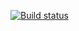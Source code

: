 [![Build status](https://ci.appveyor.com/api/projects/status/jvuy7kcuu0v9cgjs?svg=true)](https://ci.appveyor.com/project/Nomober/typescript-homework)